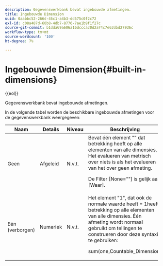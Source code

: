 ```yaml
---
description: Gegevenswerkbank bevat ingebouwde afmetingen.
title: Ingebouwde Dimension
uuid: 0aabbc52-266d-46c1-a4b3-dd575c0f2c72
exl-id: c08a487d-60b8-4db7-8776-7ae1b9f1f27c
source-git-commit: b1dda69a606a16dccca30d2a74c7e63dbd27936c
workflow-type: tm+mt
source-wordcount: '100'
ht-degree: 7%

---
```


# Ingebouwde Dimension{#built-in-dimensions}

{{eol}}

Gegevenswerkbank bevat ingebouwde afmetingen.

In de volgende tabel worden de beschikbare ingebouwde afmetingen voor de gegevenswerkbank weergegeven:

<table id="table_40796088B3484F98889859C59D525AD7"> 
 <thead> 
  <tr> 
   <th colname="col1" class="entry"> Naam </th> 
   <th colname="col2" class="entry"> Details </th> 
   <th colname="col3" class="entry"> Niveau </th> 
   <th colname="col4" class="entry"> Beschrijving </th> 
  </tr> 
 </thead>
 <tbody> 
  <tr> 
   <td colname="col1"> Geen </td> 
   <td colname="col2"> Afgeleid </td> 
   <td colname="col3"> N.v.t. </td> 
   <td colname="col4">Bevat één element "" dat betrekking heeft op alle elementen van alle dimensies. Het evalueren van metrisch over niets is als het evalueren van het over geen afmeting. <p>De <span class="filepath"> Filter [None=""]</span> is gelijk aan <span class="filepath"> [Waar]</span>. </p></td> 
  </tr> 
  <tr> 
   <td colname="col1"> Eén (verborgen) </td> 
   <td colname="col2"> Numeriek </td> 
   <td colname="col3"> N.v.t. </td> 
   <td colname="col4">Het element "1", dat ook de normale waarde heeft <span class="filepath"> = 1</span>heeft betrekking op alle elementen van alle dimensies. Één afmeting wordt normaal gebruikt om tellingen te construeren door deze syntaxis te gebruiken: <p><span class="filepath"> sum(one,Countable_Dimension)</span></p></td> 
  </tr> 
 </tbody> 
</table>

